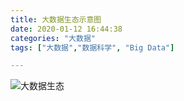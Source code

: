 ```yaml
---
title: 大数据生态示意图
date: 2020-01-12 16:44:38
categories: "大数据"
tags: ["大数据","数据科学", "Big Data"]

---
```


![大数据生态](大数据生态.jpg)

